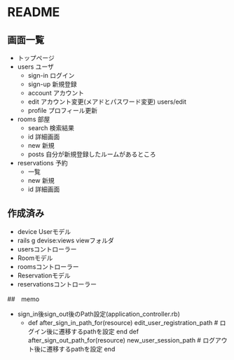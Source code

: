 # README

## 画面一覧


- トップページ
- users ユーザ
  - sign-in ログイン
  - sign-up 新規登録
  - account アカウント
  - edit アカウント変更(メアドとパスワード変更) users/edit
  - profile プロフィール更新
- rooms 部屋
  - search 検索結果
  - id 詳細画面
  - new 新規
  - posts 自分が新規登録したルームがあるところ
- reservations 予約
  - 一覧
  - new 新規
  - id 詳細画面

## 作成済み
- device Userモデル
 - rails g devise:views viewフォルダ
 - usersコントローラー
- Roomモデル
 - roomsコントローラー
- Reservationモデル
 - reservationsコントローラー

##　memo
- sign_in後sign_out後のPath設定(application_controller.rb)
  - def after_sign_in_path_for(resource)
     edit_user_registration_path # ログイン後に遷移するpathを設定
    end
    def after_sign_out_path_for(resource)
      new_user_session_path # ログアウト後に遷移するpathを設定
    end

